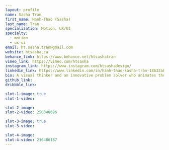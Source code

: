 ```yaml
---
layout: profile
name: Sasha Tran
first_name: Hanh-Thao (Sasha)
last_name: Tran
specialization: Motion, UX/UI
specialty:
  - motion
  - ux-ui
email: ht.sasha.tran@gmail.com
website: htsasha.ca
behance_link: https://www.behance.net/htsashatran
vimeo_link: https://vimeo.com/htsasha
instagram_link: https://www.instagram.com/htsashadesign/
linkedin_link: https://www.linkedin.com/in/hanh-thao-sasha-tran-18632ab1/
bio: A visual thinker and an innovative problem solver who animates thoughts into motion pictures & illustrate ideas into a creative success.
github_link:
dribbble_link:

slot-1-image: true
slot-1-video:

slot-2-image:
slot-2-video: 250348696

slot-3-image: true
slot-3-video:

slot-4-image:
slot-4-video: 210486187
---
```

